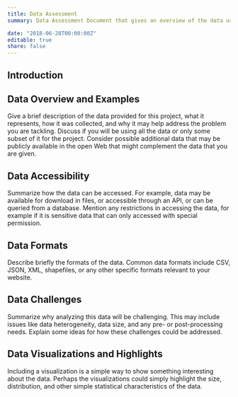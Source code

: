 ```yaml
---
title: Data Assessment
summary: Data Assessment Document that gives an overview of the data used for the project.

date: "2018-06-28T00:00:00Z"
editable: true
share: false
---
```


## Introduction

  

## Data Overview and Examples

Give a brief description of the data provided for this project, what it represents, how it was collected, and why it may help address the problem you are tackling.  Discuss if you will be using all the data or only some subset of it for the project.  Consider possible additional data that may be publicly available in the open Web that might complement the data that you are given.

## Data Accessibility

Summarize how the data can be accessed. For example, data may be available for download in files, or accessible through an API, or can be queried from a database.  Mention any restrictions in accessing the data, for example if it is sensitive data that can only accessed with special permission.

## Data Formats

Describe briefly the formats of the data.  Common data formats include CSV, JSON, XML, shapefiles, or any other specific formats relevant to your website.

## Data Challenges

Summarize why analyzing this data will be challenging. This may include issues like data heterogeneity, data size, and any pre- or post-processing needs. Explain some ideas for how these challenges could be addressed.

## Data Visualizations and Highlights

Including a visualization is a simple way to show something interesting about the data.  Perhaps the visualizations could simply highlight the size, distribution, and other simple statistical characteristics of the data.

